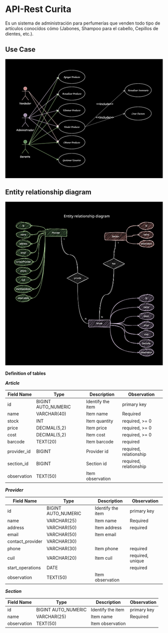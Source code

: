 # API-Rest Curita

Es un sistema de administración para perfumerías que venden todo tipo de artículos conocídos cómo (Jabones, Shampoo para el cabello, Cepillos de dientes, etc.).

## Use Case

![Entity relationship diagram for Curita API](/docs/usecase/usecase-curita-API.svg)

## Entity relationship diagram

![Entity relationship diagram for Curita API](/docs/diagram-bd/curita-API-DER.svg)

**Definition of tables**

***Article***

| Field Name  | Type                | Description       | Observation            |
|-------------|---------------------|-------------------|------------------------|
| id          | BIGINT AUTO_NUMERIC | Identify the item | primary key            |
| name        | VARCHAR(40)         | Item name         | Required               |
| stock       | INT                 | Item quantity     | required, >= 0         |
| price       | DECIMAL(5,2)        | Item price        | required, >= 0         |
| cost        | DECIMAL(5,2)        | Item cost         | required, >= 0         |
| barcode     | TEXT(20)            | Item barcode      | required               |
| provider_id | BIGINT              | Provider id       | required, relationship |
| section_id  | BIGINT              | Section id        | required, relationship |
| observation | TEXT(50)            | Item observation  |                        |


***Provider***

| Field Name       | Type                | Description       | Observation      |
|------------------|---------------------|-------------------|------------------|
| id               | BIGINT AUTO_NUMERIC | Identify the item | primary key      |
| name             | VARCHAR(25)         | Item name         | Required         |
| address          | VARCHAR(50)         | Item address      | required         |
| email            | VARCHAR(50)         | Item email        |                  |
| contact_provider | VARCHAR(30)         |                   |                  |
| phone            | VARCHAR(30)         | Item phone        | required         |
| cuil             | VARCHAR(20)         | Item cuil         | required, unique |
| start_operations | DATE                |                   | required         |
| observation      | TEXT(50)            | Item observation  |                  |

***Section***

| Field Name       | Type                | Description       | Observation |
|------------------|---------------------|-------------------|-------------|
| id               | BIGINT AUTO_NUMERIC | Identify the item | primary key |
| name             | VARCHAR(25)         | Item name         | Required    |
| observation      | TEXT(50)            | Item observation  |             |